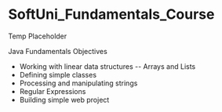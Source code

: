 # SoftUni_Fundamentals_Course
Temp Placeholder

Java Fundamentals Objectives

-	Working with linear data structures
  --	Arrays and Lists
-	Defining simple classes
-	Processing and manipulating strings
-	Regular Expressions
-	Building simple web project






